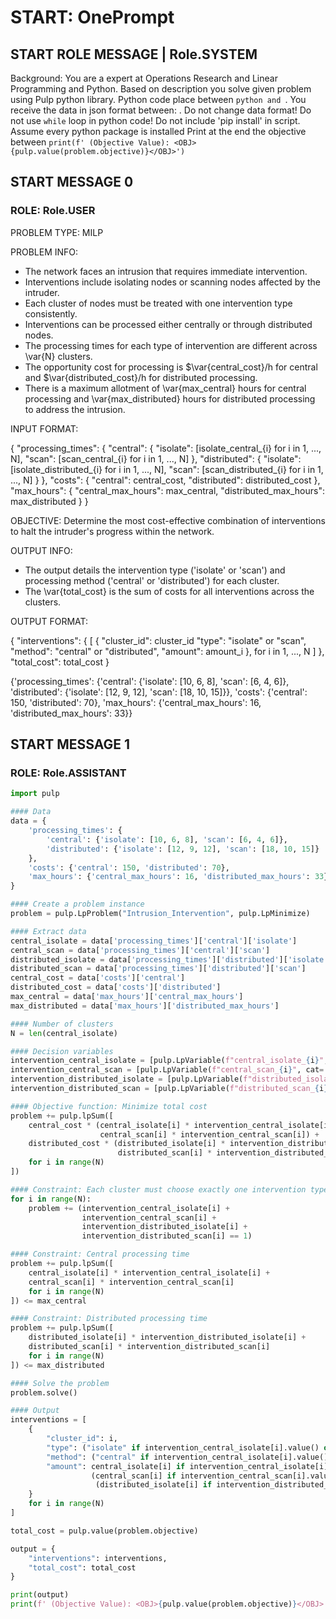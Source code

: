 # START: OnePrompt 
## START ROLE MESSAGE | Role.SYSTEM 
Background: You are a expert at Operations Research and Linear Programming and Python. Based on description you solve given problem using Pulp python library. Python code place between ```python and ```. You receive the data in json format between: <DATA></DATA>. Do not change data format! Do not use `while` loop in python code! Do not include 'pip install' in script. Assume every python package is installed Print at the end the objective between <OBJ></OBJ> `print(f' (Objective Value): <OBJ>{pulp.value(problem.objective)}</OBJ>')`  
## START MESSAGE 0 
### ROLE: Role.USER
<DESCRIPTION>
PROBLEM TYPE: MILP

PROBLEM INFO:

- The network faces an intrusion that requires immediate intervention.
- Interventions include isolating nodes or scanning nodes affected by the intruder.
- Each cluster of nodes must be treated with one intervention type consistently.
- Interventions can be processed either centrally or through distributed nodes.
- The processing times for each type of intervention are different across \var{N} clusters.
- The opportunity cost for processing is $\var{central_cost}/h for central and $\var{distributed_cost}/h for distributed processing.
- There is a maximum allotment of \var{max_central} hours for central processing and \var{max_distributed} hours for distributed processing to address the intrusion.

INPUT FORMAT: 

{
    "processing_times": {
        "central": {
            "isolate": [isolate_central_{i} for i in 1, ..., N],
            "scan": [scan_central_{i} for i in 1, ..., N]
        },
        "distributed": {
            "isolate": [isolate_distributed_{i} for i in 1, ..., N],
            "scan": [scan_distributed_{i} for i in 1, ..., N]
        }
    },
    "costs": {
        "central": central_cost,
        "distributed": distributed_cost
    },
    "max_hours": {
        "central_max_hours": max_central,
        "distributed_max_hours": max_distributed
    }
}

OBJECTIVE: Determine the most cost-effective combination of interventions to halt the intruder's progress within the network.

OUTPUT INFO:

- The output details the intervention type ('isolate' or 'scan') and processing method ('central' or 'distributed') for each cluster.
- The \var{total_cost} is the sum of costs for all interventions across the clusters.

OUTPUT FORMAT:

{
    "interventions": {
        [
            {
            "cluster_id": cluster_id
            "type": "isolate" or "scan",
            "method": "central" or "distributed",
            "amount": amount_i
            },
            for i in 1, ..., N
        ]
    },
    "total_cost": total_cost
}





</DESCRIPTION>
<DATA>
{'processing_times': {'central': {'isolate': [10, 6, 8], 'scan': [6, 4, 6]}, 'distributed': {'isolate': [12, 9, 12], 'scan': [18, 10, 15]}}, 'costs': {'central': 150, 'distributed': 70}, 'max_hours': {'central_max_hours': 16, 'distributed_max_hours': 33}}</DATA>


## START MESSAGE 1 
### ROLE: Role.ASSISTANT
```python
import pulp

#### Data
data = {
    'processing_times': {
        'central': {'isolate': [10, 6, 8], 'scan': [6, 4, 6]},
        'distributed': {'isolate': [12, 9, 12], 'scan': [18, 10, 15]}
    },
    'costs': {'central': 150, 'distributed': 70},
    'max_hours': {'central_max_hours': 16, 'distributed_max_hours': 33}
}

#### Create a problem instance
problem = pulp.LpProblem("Intrusion_Intervention", pulp.LpMinimize)

#### Extract data
central_isolate = data['processing_times']['central']['isolate']
central_scan = data['processing_times']['central']['scan']
distributed_isolate = data['processing_times']['distributed']['isolate']
distributed_scan = data['processing_times']['distributed']['scan']
central_cost = data['costs']['central']
distributed_cost = data['costs']['distributed']
max_central = data['max_hours']['central_max_hours']
max_distributed = data['max_hours']['distributed_max_hours']

#### Number of clusters
N = len(central_isolate)

#### Decision variables
intervention_central_isolate = [pulp.LpVariable(f"central_isolate_{i}", cat='Binary') for i in range(N)]
intervention_central_scan = [pulp.LpVariable(f"central_scan_{i}", cat='Binary') for i in range(N)]
intervention_distributed_isolate = [pulp.LpVariable(f"distributed_isolate_{i}", cat='Binary') for i in range(N)]
intervention_distributed_scan = [pulp.LpVariable(f"distributed_scan_{i}", cat='Binary') for i in range(N)]

#### Objective function: Minimize total cost
problem += pulp.lpSum([
    central_cost * (central_isolate[i] * intervention_central_isolate[i] +
                    central_scan[i] * intervention_central_scan[i]) +
    distributed_cost * (distributed_isolate[i] * intervention_distributed_isolate[i] +
                        distributed_scan[i] * intervention_distributed_scan[i])
    for i in range(N)
])

#### Constraint: Each cluster must choose exactly one intervention type and method
for i in range(N):
    problem += (intervention_central_isolate[i] + 
                intervention_central_scan[i] + 
                intervention_distributed_isolate[i] +
                intervention_distributed_scan[i] == 1)

#### Constraint: Central processing time
problem += pulp.lpSum([
    central_isolate[i] * intervention_central_isolate[i] + 
    central_scan[i] * intervention_central_scan[i]
    for i in range(N)
]) <= max_central

#### Constraint: Distributed processing time
problem += pulp.lpSum([
    distributed_isolate[i] * intervention_distributed_isolate[i] + 
    distributed_scan[i] * intervention_distributed_scan[i]
    for i in range(N)
]) <= max_distributed

#### Solve the problem
problem.solve()

#### Output
interventions = [
    {
        "cluster_id": i,
        "type": ("isolate" if intervention_central_isolate[i].value() or intervention_distributed_isolate[i].value() else "scan"),
        "method": ("central" if intervention_central_isolate[i].value() or intervention_central_scan[i].value() else "distributed"),
        "amount": central_isolate[i] if intervention_central_isolate[i].value() else
                  (central_scan[i] if intervention_central_scan[i].value() else
                   (distributed_isolate[i] if intervention_distributed_isolate[i].value() else distributed_scan[i]))
    }
    for i in range(N)
]

total_cost = pulp.value(problem.objective)

output = {
    "interventions": interventions,
    "total_cost": total_cost
}

print(output)
print(f' (Objective Value): <OBJ>{pulp.value(problem.objective)}</OBJ>')
```

